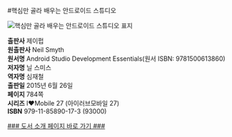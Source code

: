  #핵심만 골라 배우는 안드로이드 스튜디오
  
 ![핵심만 골라 배우는 안드로이드 스튜디오 표지](http://image.yes24.com/momo/TopCate518/MidCate001/51705674.jpg)
  
**출판사** 제이펍  
**원출판사** Neil Smyth  
**원서명** Android Studio Development Essentials(원서 ISBN: 9781500613860)  
**저자명** 닐 스미스  
**역자명** 심재철  
**출판일** 2015년 6월 26일  
**페이지** 784쪽  
**시리즈** I♥Mobile 27 (아이러브모바일 27)  
**ISBN** 979-11-85890-17-3 (93000)  

[### 도서 소개 페이지 바로 가기 ###](http://jpub.tistory.com/501)  


